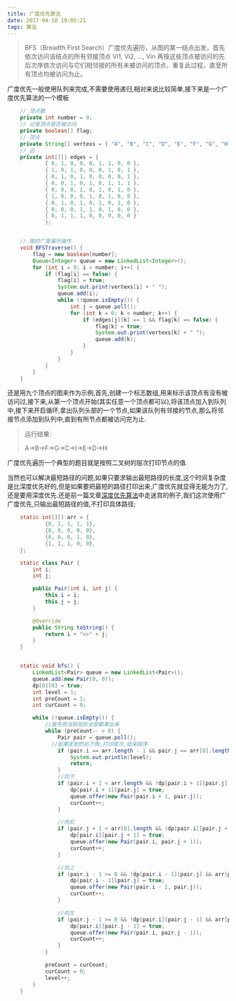 ```yaml
---
title: 广度优先算法
date: 2017-04-10 19:05:21
tags: 算法
---
```


> BFS（Breadth First Search）广度优先遍历，从图的某一结点出发，首先依次访问该结点的所有邻接顶点 Vi1, Vi2, …, Vin 再按这些顶点被访问的先后次序依次访问与它们相邻接的所有未被访问的顶点，重复此过程，直至所有顶点均被访问为止。

广度优先一般使用队列来完成,不需要使用递归,相对来说比较简单,接下来是一个广度优先算法的一个模板

```java
    // 顶点数
    private int number = 9;
    // 记录顶点是否被访问
    private boolean[] flag;
    // 顶点
    private String[] vertexs = { "A", "B", "C", "D", "E", "F", "G", "H", "I" };
    // 边
    private int[][] edges = { 
            { 0, 1, 0, 0, 0, 1, 1, 0, 0 }, 
            { 1, 0, 1, 0, 0, 0, 1, 0, 1 }, 
            { 0, 1, 0, 1, 0, 0, 0, 0, 1 },
            { 0, 0, 1, 0, 1, 0, 1, 1, 1 },
            { 0, 0, 0, 1, 0, 1, 0, 1, 0 }, 
            { 1, 0, 0, 0, 1, 0, 1, 0, 0 },
            { 0, 1, 0, 1, 0, 1, 0, 1, 0 },
            { 0, 0, 0, 1, 1, 0, 1, 0, 0 }, 
            { 0, 1, 1, 1, 0, 0, 0, 0, 0 } 
            };


    // 图的广度遍历操作
    void BFSTraverse() {
        flag = new boolean[number];
        Queue<Integer> queue = new LinkedList<Integer>();
        for (int i = 0; i < number; i++) {
            if (flag[i] == false) {
                flag[i] = true;
                System.out.print(vertexs[i] + " ");
                queue.add(i);
                while (!queue.isEmpty()) {
                    int j = queue.poll();
                    for (int k = 0; k < number; k++) {
                        if (edges[j][k] == 1 && flag[k] == false) {
                            flag[k] = true;
                            System.out.print(vertexs[k] + " ");
                            queue.add(k);
                        }
                    }
                }
            }
        }
    }
```

还是用九个顶点的图来作为示例,首先,创建一个标志数组,用来标示该顶点有没有被访问过,接下来,从第一个顶点开始(其实任意一个顶点都可以),将该顶点加入到队列中,接下来开启循环,拿出队列头部的一个节点,如果该队列有邻接的节点,那么将邻接节点添加到队列中,直到有所节点都被访问完为止.



> 运行结果:
>
> A->B->F->G->C->I->E->D->H

广度优先遍历一个典型的题目就是按照二叉树的层次打印节点的值.



当然也可以解决最短路径的问题,如果只要求输出最短路径的长度,这个时间复杂度是比深度优先好的,但是如果要把最短的路径打印出来,广度优先就显得无能为力了,还是要用深度优先.还是前一篇文章[深度优先算法](https://zachaxy.github.io/2017/04/10/%E6%B7%B1%E5%BA%A6%E4%BC%98%E5%85%88%E7%AE%97%E6%B3%95/)中走迷宫的例子,我们这次使用广广度优先,只输出最短路径的值,不打印具体路径;

```java
    static int[][] arr = {
            {0, 1, 1, 1, 1},
            {0, 0, 0, 0, 0},
            {0, 0, 0, 1, 0},
            {1, 1, 1, 0, 0},
    };

    static class Pair {
        int i;
        int j;

        public Pair(int i, int j) {
            this.i = i;
            this.j = j;
        }

        @Override
        public String toString() {
            return i + "<>" + j;
        }
    }


    static void bfs() {
        LinkedList<Pair> queue = new LinkedList<Pair>();
        queue.add(new Pair(0, 0));
        dp[0][0] = true;
        int level = 1;
        int preCount = 1;
        int curCount = 0;

        while (!queue.isEmpty()) {
            //首先把当前层的全部都拿出来
            while (preCount-- > 0) {
                Pair pair = queue.poll();
              //如果走到的右下角,打印层次,结束程序
                if (pair.i == arr.length - 1 && pair.j == arr[0].length - 1) {
                    System.out.println(level);
                    return;
                }
                //向下
                if (pair.i + 1 < arr.length && !dp[pair.i + 1][pair.j] && arr[pair.i + 1][pair.j] == 0) {
                    dp[pair.i + 1][pair.j] = true;
                    queue.offer(new Pair(pair.i + 1, pair.j));
                    curCount++;
                }

                //向右
                if (pair.j + 1 < arr[0].length && !dp[pair.i][pair.j + 1] && arr[pair.i][pair.j + 1] == 0) {
                    dp[pair.i][pair.j + 1] = true;
                    queue.offer(new Pair(pair.i, pair.j + 1));
                    curCount++;
                }

                //向上
                if (pair.i - 1 >= 0 && !dp[pair.i - 1][pair.j] && arr[pair.i - 1][pair.j] == 0) {
                    dp[pair.i - 1][pair.j] = true;
                    queue.offer(new Pair(pair.i - 1, pair.j));
                    curCount++;
                }

                //向左
                if (pair.j - 1 >= 0 && !dp[pair.i][pair.j - 1] && arr[pair.i][pair.j - 1] == 0) {
                    dp[pair.i][pair.j - 1] = true;
                    queue.offer(new Pair(pair.i, pair.j - 1));
                    curCount++;
                }
            }

            preCount = curCount;
            curCount = 0;
            level++;
        }
    }
```

